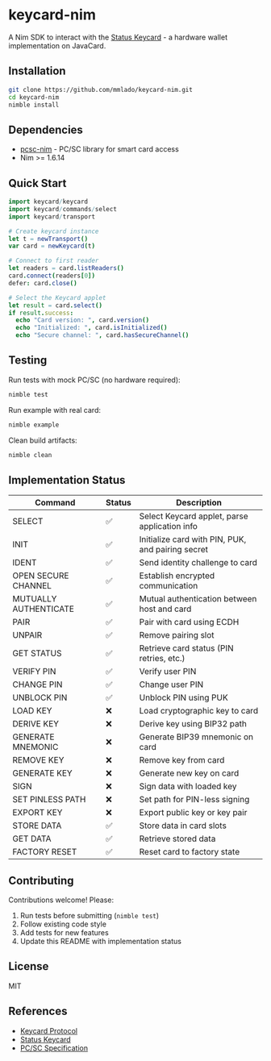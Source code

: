 # keycard-nim

A Nim SDK to interact with the [Status Keycard](https://keycard.tech) - a hardware wallet implementation on JavaCard.

## Installation

```bash
git clone https://github.com/mmlado/keycard-nim.git
cd keycard-nim
nimble install
```

## Dependencies

- [pcsc-nim](https://github.com/mmlado/pcsc-nim) - PC/SC library for smart card access
- Nim >= 1.6.14

## Quick Start

```nim
import keycard/keycard
import keycard/commands/select
import keycard/transport

# Create keycard instance
let t = newTransport()
var card = newKeycard(t)

# Connect to first reader
let readers = card.listReaders()
card.connect(readers[0])
defer: card.close()

# Select the Keycard applet
let result = card.select()
if result.success:
  echo "Card version: ", card.version()
  echo "Initialized: ", card.isInitialized()
  echo "Secure channel: ", card.hasSecureChannel()
```

## Testing

Run tests with mock PC/SC (no hardware required):

```bash
nimble test
```

Run example with real card:

```bash
nimble example
```

Clean build artifacts:

```bash
nimble clean
```

## Implementation Status

| Command | Status | Description |
|---------|--------|-------------|
| SELECT | ✅ | Select Keycard applet, parse application info |
| INIT | ✅ | Initialize card with PIN, PUK, and pairing secret |
| IDENT | ✅ | Send identity challenge to card |
| OPEN SECURE CHANNEL | ✅ | Establish encrypted communication |
| MUTUALLY AUTHENTICATE | ✅ | Mutual authentication between host and card |
| PAIR | ✅ | Pair with card using ECDH |
| UNPAIR | ✅ | Remove pairing slot |
| GET STATUS | ✅ | Retrieve card status (PIN retries, etc.) |
| VERIFY PIN | ✅ | Verify user PIN |
| CHANGE PIN | ✅ | Change user PIN |
| UNBLOCK PIN | ✅ | Unblock PIN using PUK |
| LOAD KEY | ❌ | Load cryptographic key to card |
| DERIVE KEY | ❌ | Derive key using BIP32 path |
| GENERATE MNEMONIC | ❌ | Generate BIP39 mnemonic on card |
| REMOVE KEY | ❌ | Remove key from card |
| GENERATE KEY | ❌ | Generate new key on card |
| SIGN | ❌ | Sign data with loaded key |
| SET PINLESS PATH | ❌ | Set path for PIN-less signing |
| EXPORT KEY | ❌ | Export public key or key pair |
| STORE DATA | ✅ | Store data in card slots |
| GET DATA | ✅ | Retrieve stored data |
| FACTORY RESET | ✅ | Reset card to factory state |

## Contributing

Contributions welcome! Please:
1. Run tests before submitting (`nimble test`)
2. Follow existing code style
3. Add tests for new features
4. Update this README with implementation status

## License

MIT

## References

- [Keycard Protocol](https://keycard.tech/docs/sdk/introduction.html)
- [Status Keycard](https://github.com/status-im/status-keycard)
- [PC/SC Specification](https://en.wikipedia.org/wiki/PC/SC)